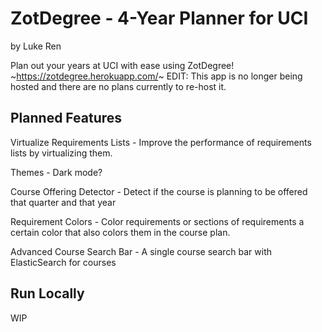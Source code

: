 # ZotDegree - 4-Year Planner for UCI

by Luke Ren

Plan out your years at UCI with ease using ZotDegree!
~https://zotdegree.herokuapp.com/~ EDIT: This app is no longer being hosted and there are no plans currently to re-host it.

## Planned Features

Virtualize Requirements Lists - Improve the performance of
requirements lists by virtualizing them.

Themes - Dark mode?

Course Offering Detector - Detect if the course is planning to be
offered that quarter and that year

Requirement Colors - Color requirements or sections of
requirements a certain color that also colors them in the course
plan.

Advanced Course Search Bar - A single course search bar with ElasticSearch for courses

## Run Locally

WIP
